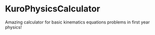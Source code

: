 # KuroPhysicsCalculator

Amazing calculator for basic kinematics equations problems in first year physics!
